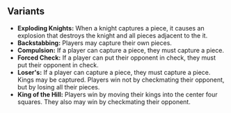 
## Variants

 - **Exploding Knights:** When a knight captures a piece, it causes an explosion that destroys the knight and all pieces adjacent to the it.
 - **Backstabbing:** Players may capture their own pieces.
 - **Compulsion:** If a player can capture a piece, they must capture a piece.
 - **Forced Check:** If a player can put their opponent in check, they must put their opponent in check.
 - **Loser's:** If a player can capture a piece, they must capture a piece. Kings may be captured. Players win not by checkmating their opponent, but by losing all their pieces.
 - **King of the Hill:** Players win by moving their kings into the center four squares. They also may win by checkmating their opponent.
